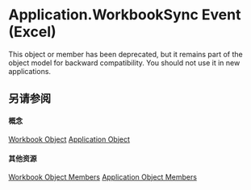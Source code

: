 
# Application.WorkbookSync Event (Excel)

This object or member has been deprecated, but it remains part of the object model for backward compatibility. You should not use it in new applications.


## 另请参阅


#### 概念


[Workbook Object](8c00aa60-c974-eed3-0812-3c9625eb0d4c.md)
[Application Object](19b73597-5cf9-4f56-8227-b5211f657f6f.md)
#### 其他资源


[Workbook Object Members](http://msdn.microsoft.com/library/dce102a3-25de-3ff4-2ce5-bc56e08baca7%28Office.15%29.aspx)
[Application Object Members](http://msdn.microsoft.com/library/4cb9ca42-8d07-cc9c-2d80-4eb9a5921e1e%28Office.15%29.aspx)